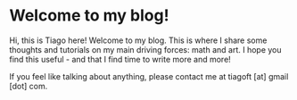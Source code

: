 # Welcome to my blog!

Hi, this is Tiago here! Welcome to my blog. This is where I share some thoughts and tutorials on my main driving forces: math and art. I hope you find this useful - and that I find time to write more and more!

If you feel like talking about anything, please contact me at tiagoft [at] gmail [dot] com.
